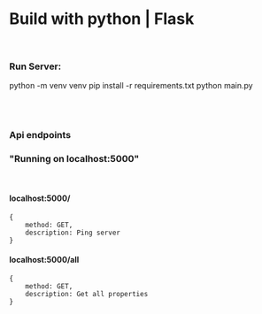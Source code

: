 # Build with python | Flask
<br>

### Run Server:
python -m venv venv
pip install -r requirements.txt
python main.py

<br>
<br>

### Api endpoints
### "Running on localhost:5000"
<br>

#### localhost:5000/
```
{
    method: GET,
    description: Ping server
}
```

#### localhost:5000/all
```
{
    method: GET,
    description: Get all properties
}
```